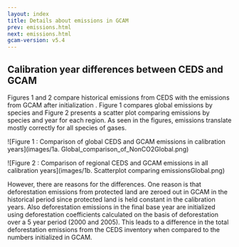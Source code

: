 ```yaml
---
layout: index
title: Details about emissions in GCAM
prev: emissions.html
next: emissions.html
gcam-version: v5.4
---
```


## Calibration year differences between CEDS and GCAM

Figures 1 and 2 compare historical emissions from CEDS with the emissions from GCAM after initialization . Figure 1 compares global emissions by species and Figure 2 presents a scatter plot comparing emissions by species and year for each region.  As seen in the figures, emissions translate mostly correctly for all species of gases. 

![Figure 1 : Comparison of global CEDS and GCAM emissions in calibration years](images/1a. Global_comparison_of_NonCO2Global.png)


![Figure 2 : Comparison of regional CEDS and GCAM emissions in all calibration years](images/1b. Scatterplot comparing emissionsGlobal.png)

However, there are reasons for the differences. One reason is that deforestation emissions from protected land are zeroed out in GCAM in the historical period since protected land is held constant in the calibration years. Also deforestation emissions in the final base year are initialized using deforestation coefficients calculated on the basis of deforestation over a 5 year period (2000 and 2005). This leads to a difference in the total deforestation emissions from the CEDS inventory when compared to the numbers initialized in  GCAM. 
